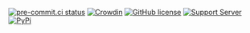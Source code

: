 [![pre-commit.ci status](https://results.pre-commit.ci/badge/github/Drapersniper/PyLavCog-Shared/main.svg)](https://results.pre-commit.ci/latest/github/Drapersniper/PyLavCog-Shared/main)
[![Crowdin](https://badges.crowdin.net/pylavshared/localized.svg)](https://crowdin.com/project/pylavshared)
[![GitHub license](https://img.shields.io/github/license/Drapersniper/PyLavCog-Shared.svg)](https://github.com/Drapersniper/PyLavCog-Shared/blob/main/LICENSE)
[![Support Server](https://img.shields.io/discord/970987707834720266)](https://discord.com/invite/Sjh2TSCYQB)
[![PyPi](https://img.shields.io/pypi/v/pylavcogs-shared?style=plastic)](https://pypi.org/project/pylavcogs-shared/)
